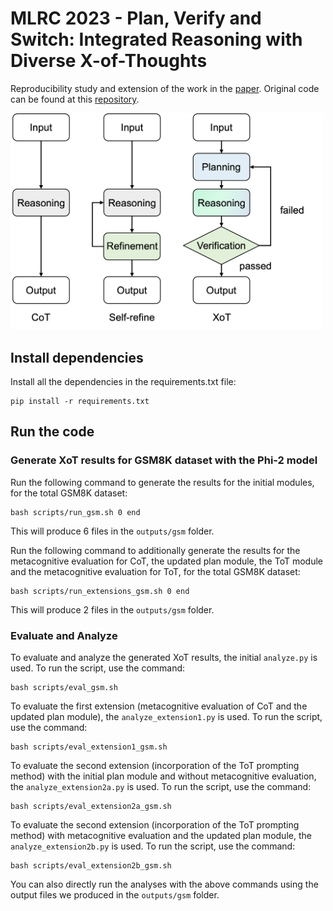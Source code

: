# MLRC 2023 - Plan, Verify and Switch: Integrated Reasoning with Diverse X-of-Thoughts

Reproducibility study and extension of the work in the [paper](https://arxiv.org/pdf/2310.14628.pdf).
Original code can be found at this [repository](https://github.com/tengxiaoliu/XoT).


<img src="img/xot.png" alt="Alt text" width="500"/>

## Install dependencies

Install all the dependencies in the requirements.txt file:
```
pip install -r requirements.txt
```

## Run the code

### Generate XoT results for GSM8K dataset with the Phi-2 model

Run the following command to generate the results for the initial modules, for the total GSM8K dataset:
```
bash scripts/run_gsm.sh 0 end
```

This will produce 6 files in the `outputs/gsm` folder.

Run the following command to additionally generate the results for the metacognitive evaluation for CoT, the updated plan module, the ToT module and the metacognitive evaluation for ToT, for the total GSM8K dataset:
```
bash scripts/run_extensions_gsm.sh 0 end
```

This will produce 2 files in the `outputs/gsm` folder.


### Evaluate and Analyze

To evaluate and analyze the generated XoT results, the initial `analyze.py` is used. To run the script, use the command:
```
bash scripts/eval_gsm.sh
```

To evaluate the first extension (metacognitive evaluation of CoT and the updated plan module), the `analyze_extension1.py` is used. To run the script, use the command:
```
bash scripts/eval_extension1_gsm.sh
```

To evaluate the second extension (incorporation of the ToT prompting method) with the initial plan module and without metacognitive evaluation, the `analyze_extension2a.py` is used. To run the script, use the command:
```
bash scripts/eval_extension2a_gsm.sh
```

To evaluate the second extension (incorporation of the ToT prompting method) with metacognitive evaluation and the updated plan module, the `analyze_extension2b.py` is used. To run the script, use the command:
```
bash scripts/eval_extension2b_gsm.sh
```

You can also directly run the analyses with the above commands using the output files we produced in the `outputs/gsm` folder.
